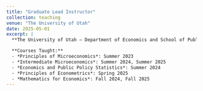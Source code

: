 ```yaml
---
title: "Graduate Lead Instructor"
collection: teaching
venue: "The University of Utah"
date: 2025-05-01
excerpt: |
  **The University of Utah — Department of Economics and School of Public Affairs**    

  **Courses Taught:**  
  - *Principles of Microeconomics*: Summer 2023  
  - *Intermediate Microeconomics*: Summer 2024, Summer 2025  
  - *Economics and Public Policy Statistics*: Summer 2024
  - *Principles of Econometrics*: Spring 2025 
  - *Mathematics for Economics*: Fall 2024, Fall 2025  
---
```


